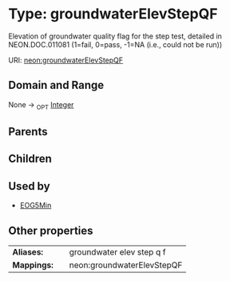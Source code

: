 
# Type: groundwaterElevStepQF


Elevation of groundwater quality flag for the step test, detailed in NEON.DOC.011081 (1=fail, 0=pass, -1=NA (i.e., could not be run))

URI: [neon:groundwaterElevStepQF](https://data.neonscience.org/groundwaterElevStepQF)


## Domain and Range

None ->  <sub>OPT</sub> [Integer](types/Integer.md)

## Parents


## Children


## Used by

 * [EOG5Min](EOG5Min.md)

## Other properties

|  |  |  |
| --- | --- | --- |
| **Aliases:** | | groundwater elev step q f |
| **Mappings:** | | neon:groundwaterElevStepQF |

